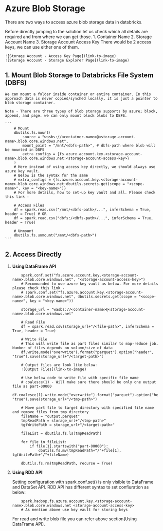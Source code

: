 # Azure Blob Storage

There are two ways to access azure blob storage data in databricks.

Before directly jumping to the solution let us check which all details are required and from where we can get those.
	1.	Container Name <container-name>
	2.	Storage Account Name <storage-account-name>
	3.	Storage Account Access Key <storage-account-access-key>
		There would be 2 access keys, we can use either one of them.
		
	![Storage Account - Access Key Page](link-to-image)
	![Storage Account - Storage Explorer Page](link-to-image)

## **1. Mount Blob Storage to Databricks File System (DBFS)**

	We can mount a folder inside container or entire container. In this approach data is never copied/synched locally, it is just a pointer to blob storage container.

	Note - There are three types of blob storage supports by azure; block, append, and page. we can only mount block blobs to DBFS.
	
	```
		# Mount
		dbutils.fs.mount(
			source = "wasbs://<container-name>@<storage-account-name>.blob.core.windows.net",
			mount_point = "/mnt/<dbfs-path>", # dbfs-path where blob will be mounted in DBFS 
			extra_configs = {fs.azure.account.key.<storage-account-name>.blob.core.windows.net:<storage-account-access-key>}
		)
		# Here instead of using access key directly, we should always use azure key vault. 
		# Below is the syntax for the same 
		# extra_configs = {fs.azure.account.key.<storage-account-name>.blob.core.windows.net:dbutils.secrets.get(scope = "<scope-name>", key = "<key-name>")}
		# For more details, how to set-up key vault and all. Please check this link - 
		
		# Access Files
		df = spark.read.csv("/mnt/<dbfs-path>/...", inferSchema = True, header = True) # OR
		df = spark.read.csv("dbfs:/<dbfs-path>/...", inferSchema = True, header = True)

		# Unmount 
		dbutils.fs.unmount("/mnt/<dbfs-path>")
	```
	
	
## **2.	Access Directly**

1.	**Using DataFrame API**

	```
		spark.conf.set("fs.azure.account.key.<storage-account-name>.blob.core.windows.net", "<storage-account-access-key>")
		# Recommanded to use azure key vault as below. For more details please check this link -  
		# spark.conf.set("fs.azure.account.key.<storage-account-name>.blob.core.windows.net", dbutils.secrets.get(scope = "<scope-name>", key = "<key-name>"))
		
		storage_url = "wasbs://<container-name>@<storage-account-name>.blob.core.windows.net"
		
		# Read File
		df = spark.read.csv(storage_url+"/<file-path>", inferSchema = True, header = True)
		
		# Write File
		# This will write file as part files similar to map-reduce job. Number of files depends on volumn/size of data
		df.write.mode("overwrite").format("parquet").option("header", "true").save(storage_url+"/<target-path>")
		
		# Output files are look like below:
		![Output Files](link-to-image)
		
		# Use below code to write file with specific file name 
		# coalesce(1) - Will make sure there should be only one output file as part-00000
		df.coalesce(1).write.mode("overwrite").format("parquet").option("header", "true").save(storage_url+"/<tmp-path>")
		
		# Move part file to target directory with specified file name and remove files from tmp directory
		fileName = "output.parquet"
		tmpReadPath = storage_url+"/<tmp-path>"
		tgtWritePath = storage_url+"/<target-path>"
		
		fileList = dbutils.fs.ls(tmpReadPath)
		
		for file in fileList:
			if file[1].startswith("part-00000"):
				dbutils.fs.mv(tmpReadPath+"/"+file[1], tgtWritePath+"/"+fileName)
				
		dbutils.fs.rm(tmpReadPath, recurse = True)
	```	
		
2.	**Using RDD API**

	Setting configuration with spark.conf.set() is only visible to DataFrame and DataSet API. 
	RDD API has different syntax to set confiuration as below:
	
	```	
		spark.hadoop.fs.azure.account.key.<storage-account-name>.blob.core.windows.net <storage-account-access-key>
		# As mention above use key vault for storing keys 
	```	
	
	For read and write blob file you can refer above section(Using DataFrame API).

